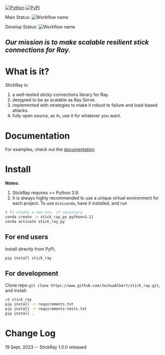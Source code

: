 [![Python](https://img.shields.io/pypi/pyversions/stick_ray.svg)](https://badge.fury.io/py/stick_ray)
[![PyPI](https://badge.fury.io/py/stick_ray.svg)](https://badge.fury.io/py/stick_ray)

Main
Status: ![Workflow name](https://github.com/JoshuaAlbert/stick_ray/actions/workflows/unittests.yml/badge.svg?branch=main)

Develop
Status: ![Workflow name](https://github.com/JoshuaAlbert/stick_ray/actions/workflows/unittests.yml/badge.svg?branch=develop)

## _Our mission is to make scalable resilient stick connections for Ray._

# What is it?

StickRay is:

1) a well-tested sticky connections library for Ray.
2) designed to be as scalable as Ray Serve.
3) implemented with strategies to make it robust to failure and load-based attacks.
4) fully open source, as in, use it for whatever you want.

# Documentation

For examples, check out the [documentation](https://stickray.readthedocs.io/).

# Install

**Notes:**

1. StickRay requires >= Python 3.9.
2. It is always highly recommended to use a unique virtual environment for each project.
   To use `miniconda`, have it installed, and run

```bash
# To create a new env, if necessary
conda create -n stick_ray_py python=3.11
conda activate stick_ray_py
```

## For end users

Install directly from PyPi,

```bash
pip install stick_ray
```

## For development

Clone repo `git clone https://www.github.com/JoshuaAlbert/stick_ray.git`, and install:

```bash
cd stick_ray
pip install -r requirements.txt
pip install -r requirements-tests.txt
pip install .
```
# Change Log

19 Sept, 2023 -- StickRay 1.0.0 released
